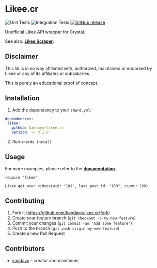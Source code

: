 # Likee.cr

![Unit Tests](https://github.com/kandayo/likee.cr/workflows/Unit%20Tests/badge.svg)
![Integration Tests](https://github.com/kandayo/likee.cr/workflows/Integration%20Tests/badge.svg)
[![GitHub release](https://img.shields.io/github/release/kandayo/likee.cr.svg?label=Release)](https://github.com/kandayo/likee.cr/releases)

Unofficial Likee API wrapper for Crystal.

See also: [**Likee Scraper**](https://github.com/kandayo/likee-scraper).

## Disclaimer

This lib is in no way affiliated with, authorized, maintained or endorsed by
Likee or any of its affiliates or subsidiaries.

This is purely an educational proof of concept.

## Installation

1. Add the dependency to your `shard.yml`:

```yaml
dependencies:
 likee:
   github: kandayo/likee.cr
   version: ~> 0.1.0
```

2. Run `shards install`

## Usage

For more examples, please refer to the [**documentation**](https://kandayo.github.io/likee.cr/Likee.html).

```crystal
require "likee"

Likee.get_user_videos(uid: "101", last_post_id: "100", count: 100)
```

## Contributing

1. Fork it (<https://github.com/kandayo/likee.cr/fork>)
2. Create your feature branch (`git checkout -b my-new-feature`)
3. Commit your changes (`git commit -am 'Add some feature'`)
4. Push to the branch (`git push origin my-new-feature`)
5. Create a new Pull Request

## Contributors

- [kandayo](https://github.com/kandayo) - creator and maintainer
